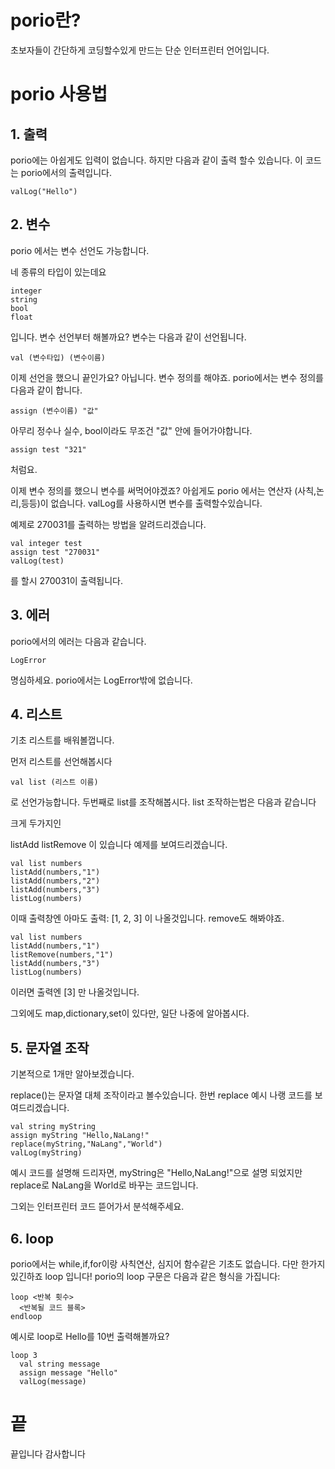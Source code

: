 # porio란?
초보자들이 간단하게 코딩할수있게 만드는 단순 인터프린터 언어입니다.

# porio 사용법
## 1. 출력
porio에는 아쉽게도 입력이 없습니다.
하지만 다음과 같이 출력 할수 있습니다.
이 코드는 porio에서의 출력입니다.
```porio
valLog("Hello")
```
## 2. 변수
porio 에서는 변수 선언도 가능합니다.

네 종류의 타입이 있는데요
```
integer
string
bool
float
```
입니다.
변수 선언부터 해볼까요?
변수는 다음과 같이 선언됩니다.
```porio
val (변수타입) (변수이름)
```

이제 선언을 했으니 끝인가요?
아닙니다. 변수 정의를 해야죠.
porio에서는 변수 정의를 다음과 같이 합니다.
```
assign (변수이름) "값"
```
아무리 정수나 실수, bool이라도 무조건 "값" 안에 들어가야합니다.
```
assign test "321"
```
처럼요.

이제 변수 정의를 했으니 변수를 써먹어야겠죠?
아쉽게도 porio 에서는 연산자 (사칙,논리,등등)이 없습니다.
valLog를 사용하시면 변수를 출력할수있습니다.

예제로 270031를 출력하는 방법을 알려드리겠습니다.

```
val integer test
assign test "270031"
valLog(test)
```
를 할시 270031이 출력됩니다.

## 3. 에러
porio에서의 에러는 다음과 같습니다.
```
LogError
```
명심하세요.
porio에서는 LogError밖에 없습니다.

## 4. 리스트
기초 리스트를 배워볼껍니다.

먼저 리스트를 선언해봅시다

```
val list (리스트 이름)
```
로 선언가능합니다.
두번째로 list를 조작해봅시다.
list 조작하는법은 다음과 같습니다

크게 두가지인

listAdd
listRemove
이 있습니다
예제를 보여드리겠습니다.
```
val list numbers
listAdd(numbers,"1")
listAdd(numbers,"2")
listAdd(numbers,"3")
listLog(numbers) 
```

이때 출력창엔 아마도
출력: [1, 2, 3]
이 나올것입니다.
remove도 해봐야죠. 
```
val list numbers
listAdd(numbers,"1")
listRemove(numbers,"1")
listAdd(numbers,"3")
listLog(numbers)
```

이러면 출력엔 [3]
만 나올것입니다.

그외에도 map,dictionary,set이 있다만, 일단 나중에 알아봅시다.

## 5. 문자열 조작

기본적으로 1개만 알아보겠습니다.

replace()는 문자열 대체 조작이라고 볼수있습니다.
한번 replace 예시 나랭 코드를 보여드리겠습니다.
```
val string myString
assign myString "Hello,NaLang!"
replace(myString,"NaLang","World")
valLog(myString)
```
예시 코드를 설명해 드리자면, myString은
"Hello,NaLang!"으로 설명 되었지만
replace로 NaLang을 World로 바꾸는 코드입니다.

그외는 인터프린터 코드 뜯어가서 분석해주세요.

## 6. loop

porio에서는 while,if,for이랑 사칙연산, 심지어 함수같은 기초도 없습니다.
다만 한가지 있긴하죠 loop 입니다!
porio의 loop 구문은 다음과 같은 형식을 가집니다:
```
loop <반복 횟수>
  <반복될 코드 블록>
endloop
```

예시로 loop로 Hello를 10번 출력해볼까요?
```
loop 3
  val string message
  assign message "Hello"
  valLog(message)
```

# 끝
끝입니다 감사합니다
